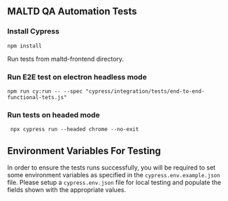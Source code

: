 ## MALTD QA Automation Tests

### Install Cypress

```
npm install
```

Run tests from maltd-frontend directory.

### Run E2E test on electron headless mode

```
npm run cy:run -- --spec "cypress/integration/tests/end-to-end-functional-tets.js"
```

### Run tests on headed mode

```
 npx cypress run --headed chrome --no-exit
```

## Environment Variables For Testing

In order to ensure the tests runs successfully, you will be required to set some environment variables as specified in the `cypress.env.example.json` file. Please setup a `cypress.env.json` file for local testing and populate the fields shown with the appropriate values.
